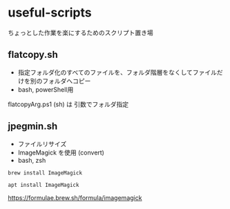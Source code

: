 # useful-scripts

ちょっとした作業を楽にするためのスクリプト置き場


## flatcopy.sh 

- 指定フォルダ化のすべてのファイルを、フォルダ階層をなくしてファイルだけを別のフォルダへコピー
- bash, powerShell用

flatcopyArg.ps1 (sh) は 引数でフォルダ指定




## jpegmin.sh

- ファイルリサイズ
- ImageMagick を使用 (convert)
- bash, zsh

```
brew install ImageMagick
```

```
apt install ImageMagick
```

https://formulae.brew.sh/formula/imagemagick



